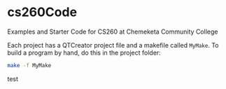 # cs260Code

Examples and Starter Code for CS260 at Chemeketa Community College

Each project has a QTCreator project file and a makefile called `MyMake`. To build
a program by hand, do this in the project folder:
```bash
make -f MyMake
```   
test